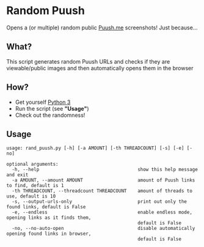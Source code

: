 # Random Puush
Opens a (or multiple) random public [Puush.me](http://puush.me) screenshots!
Just because...

## What?
This script generates random Puush URLs and checks if they are viewable/public images and then automatically opens them in the browser

## How?
* Get yourself [Python 3](https://www.python.org/downloads/)
* Run the script (see **"Usage"**)
* Check out the randomness!

## Usage
```
usage: rand_puush.py [-h] [-a AMOUNT] [-th THREADCOUNT] [-s] [-e] [-no]

optional arguments:
  -h, --help                                    show this help message and exit
  -a AMOUNT, --amount AMOUNT                    amount of Puush links to find, default is 1
  -th THREADCOUNT, --threadcount THREADCOUNT    amount of threads to use, default is 10
  -s, --output-urls-only                        print out only the found links, default is False
  -e, --endless                                 enable endless mode, opening links as it finds them,
                                                default is False
  -no, --no-auto-open                           disable automatically opening found links in browser,
                                                default is False
```